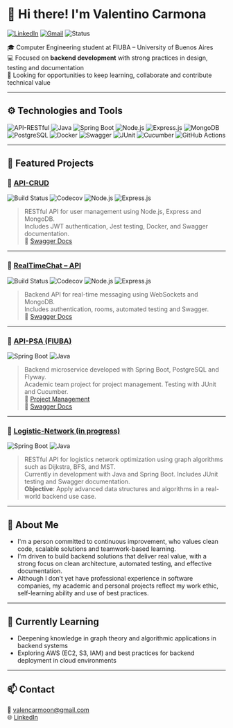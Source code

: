 # 👋 Hi there! I'm Valentino Carmona

[![LinkedIn](https://img.shields.io/badge/LinkedIn-blue?logo=linkedin&style=for-the-badge&logoColor=white)](https://www.linkedin.com/in/valentino-carmona-85399b23b)
[![Gmail](https://img.shields.io/badge/Gmail-red?logo=gmail&style=for-the-badge&logoColor=white)](mailto:valencarmoon@gmail.com)
![Status](https://img.shields.io/badge/Backend--Developer-Active-brightgreen?style=for-the-badge)

🎓 Computer Engineering student at FIUBA – University of Buenos Aires  
💻 Focused on **backend development** with strong practices in design, testing and documentation  
🔎 Looking for opportunities to keep learning, collaborate and contribute technical value

---

## ⚙️ Technologies and Tools

![API-RESTful](https://img.shields.io/badge/API-RESTful-00BB2D?style=flat-square&logo=api&logoColor=white)
![Java](https://img.shields.io/badge/Java-ED8B00?style=flat-square&logo=openjdk&logoColor=white)
![Spring Boot](https://img.shields.io/badge/Spring_Boot-6DB33F?style=flat-square&logo=spring-boot&logoColor=white)
![Node.js](https://img.shields.io/badge/Node.js-339933?style=flat-square&logo=node.js&logoColor=white)
![Express.js](https://img.shields.io/badge/Express.js-404D59?style=flat-square&logo=express&logoColor=white)
![MongoDB](https://img.shields.io/badge/MongoDB-4EA94B?style=flat-square&logo=mongodb&logoColor=white)
![PostgreSQL](https://img.shields.io/badge/PostgreSQL-316192?style=flat-square&logo=postgresql&logoColor=white)
![Docker](https://img.shields.io/badge/Docker-2496ED?style=flat-square&logo=docker&logoColor=white)
![Swagger](https://img.shields.io/badge/Swagger-85EA2D?style=flat-square&logo=swagger&logoColor=black)
![JUnit](https://img.shields.io/badge/JUnit-25A162?style=flat-square&logo=java&logoColor=white)
![Cucumber](https://img.shields.io/badge/Cucumber-00BB2D?style=flat-square&logo=Cucumber&logoColor=white)
![GitHub Actions](https://img.shields.io/badge/GitHub_Actions-2088FF?style=flat-square&logo=github-actions&logoColor=white)

---

## 🧩 Featured Projects

### 🔹 [API-CRUD](https://github.com/ValentinoCarmonaS/API-CRUD)  
![Build Status](https://github.com/ValentinoCarmonaS/API-CRUD/actions/workflows/ci.yml/badge.svg)
![Codecov](https://codecov.io/gh/ValentinoCarmonaS/API-CRUD/branch/main/graph/badge.svg)
![Node.js](https://img.shields.io/badge/Node.js-339933?style=flat-square&logo=node.js&logoColor=white)
![Express.js](https://img.shields.io/badge/Express.js-404D59?style=flat-square&logo=express&logoColor=white)
> RESTful API for user management using Node.js, Express and MongoDB.  
> Includes JWT authentication, Jest testing, Docker, and Swagger documentation.  
🔗 [Swagger Docs](https://api-crud-soy5.onrender.com/api-docs)

---

### 🔹 [RealTimeChat – API](https://github.com/ValentinoCarmonaS/RealTimeChat)  
![Build Status](https://github.com/ValentinoCarmonaS/RealTimeChat/actions/workflows/ci.yml/badge.svg)
![Codecov](https://codecov.io/gh/ValentinoCarmonaS/RealTimeChat/branch/main/graph/badge.svg)
![Node.js](https://img.shields.io/badge/Node.js-339933?style=flat-square&logo=node.js&logoColor=white)
![Express.js](https://img.shields.io/badge/Express.js-404D59?style=flat-square&logo=express&logoColor=white)
> Backend API for real-time messaging using WebSockets and MongoDB.  
> Includes authentication, rooms, automated testing and Swagger.  
🔗 [Swagger Docs](https://realtimechat-59t7.onrender.com/api-docs)

---

### 🔹 [API-PSA (FIUBA)](https://github.com/ValentinoCarmonaS/squad_07_2025_1c)
![Spring Boot](https://img.shields.io/badge/Spring_Boot-6DB33F?style=flat-square&logo=spring-boot&logoColor=white)
![Java](https://img.shields.io/badge/Java-ED8B00?style=flat-square&logo=openjdk&logoColor=white)
> Backend microservice developed with Spring Boot, PostgreSQL and Flyway.  
> Academic team project for project management. Testing with JUnit and Cucumber.  
🔗 [Project Management](https://tribu-a-2025-1c.onrender.com/proyectos)  
🔗 [Swagger Docs](https://squad-07-2025-1c.onrender.com/swagger-ui/index.html)

---

### 🔹 [Logistic-Network (in progress)](https://github.com/ValentinoCarmonaS/Logistic_Network)  
![Spring Boot](https://img.shields.io/badge/Spring_Boot-6DB33F?style=flat-square&logo=spring-boot&logoColor=white)
![Java](https://img.shields.io/badge/Java-ED8B00?style=flat-square&logo=openjdk&logoColor=white)
> RESTful API for logistics network optimization using graph algorithms such as Dijkstra, BFS, and MST.  
> Currently in development with Java and Spring Boot. Includes JUnit testing and Swagger documentation.  
> **Objective**: Apply advanced data structures and algorithms in a real-world backend use case.

---

## 💼 About Me

- I'm a person committed to continuous improvement, who values clean code, scalable solutions and teamwork-based learning.
- I'm driven to build backend solutions that deliver real value, with a strong focus on clean architecture, automated testing, and effective documentation.
- Although I don’t yet have professional experience in software companies, my academic and personal projects reflect my work ethic, self-learning ability and use of best practices.

---

## 📘 Currently Learning

- Deepening knowledge in graph theory and algorithmic applications in backend systems  
- Exploring AWS (EC2, S3, IAM) and best practices for backend deployment in cloud environments

---

## 📫 Contact

📧 [valencarmoon@gmail.com](mailto:valencarmoon@gmail.com)  
🌐 [LinkedIn](https://www.linkedin.com/in/valentino-carmona-85399b23b)
